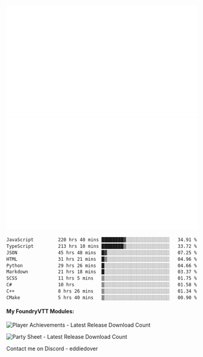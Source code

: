 
![](https://raw.githubusercontent.com/eddiedover/ghstats/master/generated/overview.svg)
![](https://raw.githubusercontent.com/eddiedover/ghstats/master/generated/languages.svg)

<!--START_SECTION:waka-->

```txt
JavaScript         220 hrs 40 mins ████████▓░░░░░░░░░░░░░░░░   34.91 %
TypeScript         213 hrs 10 mins ████████▒░░░░░░░░░░░░░░░░   33.72 %
JSON               45 hrs 48 mins  █▓░░░░░░░░░░░░░░░░░░░░░░░   07.25 %
HTML               31 hrs 21 mins  █▒░░░░░░░░░░░░░░░░░░░░░░░   04.96 %
Python             29 hrs 26 mins  █░░░░░░░░░░░░░░░░░░░░░░░░   04.66 %
Markdown           21 hrs 18 mins  █░░░░░░░░░░░░░░░░░░░░░░░░   03.37 %
SCSS               11 hrs 5 mins   ▒░░░░░░░░░░░░░░░░░░░░░░░░   01.75 %
C#                 10 hrs          ▒░░░░░░░░░░░░░░░░░░░░░░░░   01.58 %
C++                8 hrs 26 mins   ▒░░░░░░░░░░░░░░░░░░░░░░░░   01.34 %
CMake              5 hrs 40 mins   ▒░░░░░░░░░░░░░░░░░░░░░░░░   00.90 %
```

<!--END_SECTION:waka-->

#### My FoundryVTT Modules:

  ![Player Achievements - Latest Release Download Count](https://img.shields.io/badge/dynamic/json?label=Player%20Achievements%20-%20Downloads@latest&query=assets%5B1%5D.download_count&url=https%3A%2F%2Fapi.github.com%2Frepos%2FEddieDover%2Ffvtt-player-achievements%2Freleases%2Flatest)

  ![Party Sheet - Latest Release Download Count](https://img.shields.io/badge/dynamic/json?label=Party%20Sheet%20-%20Downloads@latest&query=assets%5B1%5D.download_count&url=https%3A%2F%2Fapi.github.com%2Frepos%2FEddieDover%2Ffvtt-party-sheet%2Freleases%2Flatest)

<a rel="me" href="https://techhub.social/@EddieDover"></a>

Contact me on Discord - eddiedover
